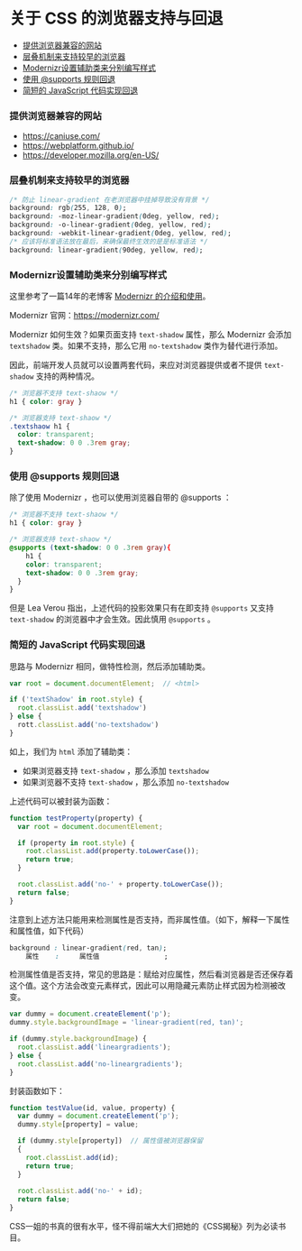 # 关于 CSS 的浏览器支持与回退

<!-- @import "[TOC]" {cmd="toc" depthFrom=3 depthTo=6 orderedList=false} -->

<!-- code_chunk_output -->

- [提供浏览器兼容的网站](#提供浏览器兼容的网站)
- [层叠机制来支持较早的浏览器](#层叠机制来支持较早的浏览器)
- [Modernizr设置辅助类来分别编写样式](#modernizr设置辅助类来分别编写样式)
- [使用 @supports 规则回退](#使用-supports-规则回退)
- [简短的 JavaScript 代码实现回退](#简短的-javascript-代码实现回退)

<!-- /code_chunk_output -->

### 提供浏览器兼容的网站

- https://caniuse.com/
- https://webplatform.github.io/
- https://developer.mozilla.org/en-US/

### 层叠机制来支持较早的浏览器

```css
/* 防止 linear-gradient 在老浏览器中挂掉导致没有背景 */
background: rgb(255, 128, 0);
background: -moz-linear-gradient(0deg, yellow, red);
background: -o-linear-gradient(0deg, yellow, red);
background: -webkit-linear-gradient(0deg, yellow, red);
/* 应该将标准语法放在最后，来确保最终生效的是是标准语法 */
background: linear-gradient(90deg, yellow, red);
```

### Modernizr设置辅助类来分别编写样式

这里参考了一篇14年的老博客 [Modernizr 的介绍和使用](http://blog.chinaunix.net/uid-21633169-id-4286857.html)。

Modernizr 官网：https://modernizr.com/

Modernizr 如何生效？如果页面支持 `text-shadow` 属性，那么 Modernizr 会添加 `textshadow` 类。如果不支持，那么它用 `no-textshadow` 类作为替代进行添加。

因此，前端开发人员就可以设置两套代码，来应对浏览器提供或者不提供 `text-shadow` 支持的两种情况。

```css
/* 浏览器不支持 text-shaow */
h1 { color: gray }

/* 浏览器支持 text-shaow */
.textshaow h1 {
  color: transparent;
  text-shadow: 0 0 .3rem gray;
}
```

### 使用 @supports 规则回退

除了使用 Modernizr ，也可以使用浏览器自带的 @supports ：

```css
/* 浏览器不支持 text-shaow */
h1 { color: gray }

/* 浏览器支持 text-shaow */
@supports (text-shadow: 0 0 .3rem gray){
    h1 {
    color: transparent;
    text-shadow: 0 0 .3rem gray;
  }
}
```

但是 Lea Verou 指出，上述代码的投影效果只有在即支持 `@supports` 又支持 `text-shadow` 的浏览器中才会生效。因此慎用 `@supports` 。

### 简短的 JavaScript 代码实现回退

思路与 Modernizr 相同，做特性检测，然后添加辅助类。

```js
var root = document.documentElement;  // <html>

if ('textShadow' in root.style) {
  root.classList.add('textshadow')
} else {
  rott.classList.add('no-textshadow')
}
```

如上，我们为 `html` 添加了辅助类：
- 如果浏览器支持 `text-shadow` ，那么添加 `textshadow`
- 如果浏览器不支持 `text-shadow` ，那么添加 `no-textshadow`

上述代码可以被封装为函数：
```js
function testProperty(property) {
  var root = document.documentElement;

  if (property in root.style) {
    root.classList.add(property.toLowerCase());
    return true;
  }

  root.classList.add('no-' + property.toLowerCase());
  return false;
}
```

注意到上述方法只能用来检测属性是否支持，而非属性值。（如下，解释一下属性和属性值，如下代码）

```css
background : linear-gradient(red, tan);
    属性    :     属性值                ;
```

检测属性值是否支持，常见的思路是：赋给对应属性，然后看浏览器是否还保存着这个值。这个方法会改变元素样式，因此可以用隐藏元素防止样式因为检测被改变。

```js
var dummy = document.createElement('p');
dummy.style.backgroundImage = 'linear-gradient(red, tan)';

if (dummy.style.backgroundImage) {
  root.classList.add('lineargradients');
} else {
  root.classList.add('no-lineargradients');
}
```

封装函数如下：
```js
function testValue(id, value, property) {
  var dummy = document.createElement('p');
  dummy.style[property] = value;

  if (dummy.style[property])  // 属性值被浏览器保留
  {
    root.classList.add(id);
    return true;
  }
  
  root.classList.add('no-' + id);
  return false;
}
```

CSS一姐的书真的很有水平，怪不得前端大大们把她的《CSS揭秘》列为必读书目。
